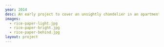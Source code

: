 ```yaml
---
year: 2014
desc: An early project to cover an unsightly chandelier in an apartment. Balsa wood frame with papier-mâché.
images:
  - rice-paper-light.jpg
  - rice-paper-bright.jpg
  - rice-paper-behind.jpg
layout: project
---
```

